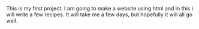 This is my first project.
I am going to make a website using html and in this i will write a few recipes.
It will take me a few days, but hopefully it will all go well.